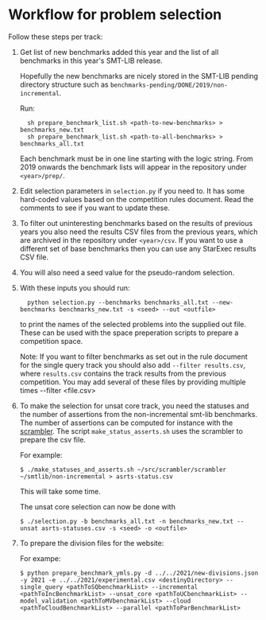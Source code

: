 Workflow for problem selection
==============================

Follow these steps per track:

1. Get list of new benchmarks added this year and the list of all benchmarks
   in this year's SMT-LIB release.

   Hopefully the new benchmarks are nicely stored in the SMT-LIB pending
   directory structure such as `benchmarks-pending/DONE/2019/non-incremental`.

   Run:
   ```
     sh prepare_benchmark_list.sh <path-to-new-benchmarks> > benchmarks_new.txt
     sh prepare_benchmark_list.sh <path-to-all-benchmarks> > benchmarks_all.txt
   ```

   Each benchmark must be in one line starting with the logic string.
   From 2019 onwards the benchmark lists will appear in the repository under
   `<year>/prep/`.

2. Edit selection parameters in `selection.py` if you need to. It has some
   hard-coded values based on the competition rules document. Read the
   comments to see if you want to update these.

3. To filter out uninteresting benchmarks based on the results of previous
   years you also need the results CSV files from the previous years, which
   are archived in the repository under `<year>/csv`. If you want to use a
   different set of base benchmarks then you can use any StarExec results CSV
   file.

4. You will also need a seed value for the pseudo-random selection.

5.  With these inputs you should run:

    ```
      python selection.py --benchmarks benchmarks_all.txt --new-benchmarks benchmarks_new.txt -s <seed> --out <outfile>
    ```

    to print the names of the selected problems into the supplied out file.
    These can be used with the space preperation scripts to prepare a
    competition space.

    Note: If you want to filter benchmarks as set out in the rule
    document for the single query track you should also add `--filter
    results.csv`, where `results.csv` contains the track results from
    the previous competition.  You may add several of these files by
    providing multiple times --filter <file.csv>

6.  To make the selection for unsat core track, you need the statuses
    and the number of assertions from the non-incremental smt-lib
    benchmarks.
    The number of assertions can be computed for instance with the
    [scrambler](https://github.com/SMT-COMP/scrambler).  The script
    `make_status_asserts.sh` uses the scrambler to prepare the csv file.

    For example:
    ```
    $ ./make_statuses_and_asserts.sh ~/src/scrambler/scrambler ~/smtlib/non-incremental > asrts-status.csv
    ```
    This will take some time.

    The unsat core selection can now be done with

    ```
    $ ./selection.py -b benchmarks_all.txt -n benchmarks_new.txt --unsat asrts-statuses.csv -s <seed> -o <outfile>
    ```
6. To prepare the division files for the website:

   For exampe:

   ```
   $ python prepare_benchmark_ymls.py -d ../../2021/new-divisions.json -y 2021 -e ../../2021/experimental.csv <destinyDirectory> --single_query <pathToSQbenchmarkList> --incremental <pathToIncBenchmarkList> --unsat_core <pathToUCbenchmarkList> --model_validation <pathToMVbenchmarkList> --cloud <pathToCloudBenchmarkList> --parallel <pathToParBenchmarkList>
   ```
